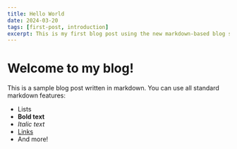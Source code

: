 ```yaml
---
title: Hello World
date: 2024-03-20
tags: [first-post, introduction]
excerpt: This is my first blog post using the new markdown-based blog system.
---
```


# Welcome to my blog!

This is a sample blog post written in markdown. You can use all standard markdown features:

- Lists
- **Bold text**
- *Italic text*
- [Links](https://example.com)
- And more! 